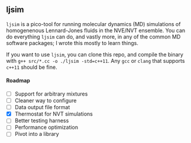 ## ljsim 

`ljsim` is a pico-tool for running molecular dynamics (MD) simulations of homogenenous Lennard-Jones fluids in the NVE/NVT ensemble. You can do everything `ljsim` can do, and vastly more, in any of the common MD software packages; I wrote this mostly to learn things.

If you want to use `ljsim`, you can clone this repo, and compile the binary with `g++ src/*.cc -o ./ljsim -std=c++11`. Any `gcc` or `clang` that supports `c++11` should be fine. 

#### Roadmap

- [ ] Support for arbitrary mixtures
- [ ] Cleaner way to configure
- [ ] Data output file format
- [X] Thermostat for NVT simulations
- [ ] Better testing harness
- [ ] Performance optimization
- [ ] Pivot into a library